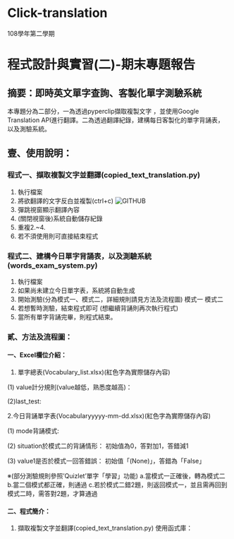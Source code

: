 # Click-translation
108學年第二學期
# 程式設計與實習(二)-期末專題報告
## 摘要：即時英文單字查詢、客製化單字測驗系統
本專題分為二部分，一為透過pyperclip擷取複製文字 ，並使用Google Translation API進行翻譯。二為透過翻譯紀錄，建構每日客製化的單字背誦表，以及測驗系統。
## 壹、使用說明：
### 程式一、擷取複製文字並翻譯(copied_text_translation.py)
1. 執行檔案
2. 將欲翻譯的文字反白並複製(ctrl+c)
    ![GITHUB](https://imgur.com/Y0nqMnc)
3. 彈跳視窗顯示翻譯內容
4. (關閉視窗後)系統自動儲存紀錄
5. 重複2.~4.
6. 若不須使用則可直接結束程式

### 程式二、建構今日單字背誦表，以及測驗系統(words_exam_system.py)
1. 執行檔案
2. 如果尚未建立今日單字表，系統將自動生成
3. 開始測驗(分為模式一、模式二，詳細規則請見方法及流程圖)
模式一                        模式二
4. 若想暫時測驗，結束程式即可 (想繼續背誦則再次執行程式)
5. 當所有單字背誦完畢，則程式結束。

### 貳、方法及流程圖：
#### 一、Excel欄位介紹：
1. 單字總表(Vocabulary_list.xlsx)(紅色字為實際儲存內容)

(1) value計分規則(value越低，熟悉度越高)：

(2)last_test:


2.今日背誦單字表(Vocabularyyyyy-mm-dd.xlsx)(紅色字為實際儲存內容)

(1) mode背誦模式:

(2) situation於模式二的背誦情形：
初始值為0，答對加1，答錯減1

(3) value1是否於模式一回答錯誤：
初始值「(None)」，答錯為「False」

※(部分測驗規則參照’Quizlet’單字「學習」功能)
a.當模式一正確後，轉為模式二
    b.當二個模式都正確，則通過
c.若於模式二錯2題，則返回模式一，並且需再回到模式二時，需答對2題，才算通過

#### 二、程式簡介：
1. 擷取複製文字並翻譯(copied_text_translation.py)
        使用函式庫：

